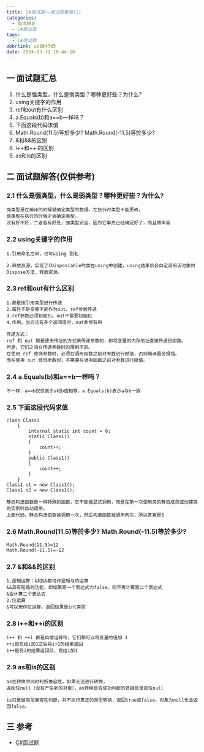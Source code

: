 ```yaml
---
title: C#面试题——面试题整理(2)
categories:
  - 面试相关
  - C#面试题
tags:
  - C#面试题
abbrlink: ab8847d5
date: 2024-03-31 10:44:10
---
```

## 一 面试题汇总

1. 什么是强类型，什么是弱类型？哪种更好些？为什么?
2. using关键字的作用
3. ref和out有什么区别
4. a.Equals(b)和a==b一样吗？
5. 下面这段代码求值<!--more-->
6. Math.Round(11.5)等於多少? Math.Round(-11.5)等於多少?
7. &和&&的区别
8. i++和++i的区别
9. as和is的区别

## 二 面试题解答(仅供参考)

### 2.1 什么是强类型，什么是弱类型？哪种更好些？为什么?

```
强类型是在编译的时候就确定类型的数据，在执行时类型不能更改，
弱类型在执行的时候才会确定类型。
没有好不好，二者各有好处，强类型安全，因为它事先已经确定好了，而且效率高
```

###  2.2 using关键字的作用

```
1.引用命名空间，也可using 别名-

2.释放资源，实现了IDisposiable的类在using中创建，using结束后会自定调用该对象的Dispose方法，释放资源。
```

### 2.3 ref和out有什么区别

```
1.都是按引用类型进行传递
2.属性不是变量不能作为out、ref参数传递
3.ref参数必须初始化。out不需要初始化
4.作用，当方法有多个返回值时，out非常有用

传递方式：
ref 和 out 都是使用传址的方式来传递参数的，即将变量的内存地址直接传递给函数。
但是，它们之间在传递参数时的限制不同。
在使用 ref 修饰参数时，必须在调用函数之前对参数进行赋值，否则编译器会报错。
而在使用 out 修饰参数时，不需要在调用函数之前对参数进行赋值。
```

### 2.4 a.Equals(b)和a==b一样吗？

```
不一样，a==b仅仅表示a和b值相等，a.Equals(b)表示a与b一致
```

### 2.5 下面这段代码求值

```
class Class1
    {
        internal static int count = 0;
        static Class1()
        {
            count++;
        }
        public Class1()
        {
            count++;
        }
    }
Class1 o1 = new Class1();
Class1 o2 = new Class1();

静态构造函数是一种特殊的函数，它不能被显式调用，而是在第一次使用类的静态成员或创建类的实例时自动调用。
上面代码，静态构造函数被调用一次，然后构造函数被调用两次，所以答案是3
```

### 2.6 Math.Round(11.5)等於多少? Math.Round(-11.5)等於多少?

```
Math.Round(11.5)=12
Math.Round(-11.5)=-12
```

### 2.7 &和&&的区别

```
1.逻辑运算：&和&&都可作逻辑与的运算
&&具有短路的功能，即如果第一个表达式为false，则不再计算第二个表达式
&会计算二个表达式
2.位运算
&可以用作位运算，返回结果是int类型
```

### 2.8 i++和++i的区别

```
i++ 和 ++i 都是自增运算符，它们都可以将变量的值加 1
++i是先给i加1之后将i+1的结果返回
i++是将i的结果返回后，再给i加1
```

### 2.9 as和is的区别

```
as在转换的同时判断兼容性，如果无法进行转换，
返回位null（没有产生新的对象），as转换是否成功判断的依据是是否位null

is只是做类型兼容性判断，并不执行真正的类型转换，返回true或false，对象为null也会返回false。
```

## 三 参考

* [C#面试题](http://1.14.97.99/?p=138)
